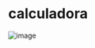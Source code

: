# calculadora

![image](https://user-images.githubusercontent.com/88804350/138189324-a4f28396-3e31-49e7-8794-ca6e01ceb9b1.png)
